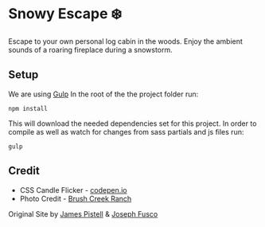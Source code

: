 # Snowy Escape :snowflake:

Escape to your own personal log cabin in the woods. Enjoy the ambient sounds of a roaring fireplace during a snowstorm.

## Setup

We are using [Gulp](http://gulpjs.com/)
In the root of the the project folder run:
```
npm install
```
This will download the needed dependencies set for this project. In order to compile as well as watch for changes from sass partials and js files run:
```
gulp
```

## Credit

+ CSS Candle Flicker - [codepen.io](http://codepen.io/fusco/pen/NPxzPV)
+ Photo Credit - [Brush Creek Ranch](http://www.brushcreekranch.com/?ref=snowyescape.com)

Original Site by [James Pistell](https://www.linkedin.com/in/jamespistell/?ref=github.com/41chap/snowyescape) & [Joseph Fusco](http://josephfus.co/?ref=github.com/41chap/snowyescape)
